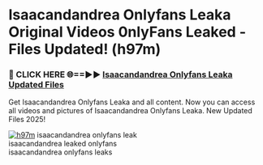 # Isaacandandrea Onlyfans Leaka Original Videos 0nlyFans Leaked - Files Updated! (h97m)

<h3>🔴 CLICK HERE 🌐==►► <a href="https://tinyurl.com/ms9xzufz" rel="nofollow">Isaacandandrea Onlyfans Leaka Updated Files</a></h3>

Get Isaacandandrea Onlyfans Leaka and all content. Now you can access all videos and pictures of Isaacandandrea Onlyfans Leaka. New Updated Files 2025!

[![h97m](https://i.imgur.com/ppqm5kG.gif)](https://tinyurl.com/ms9xzufz)
isaacandandrea onlyfans leak<br>
isaacandandrea leaked onlyfans<br>
isaacandandrea onlyfans leaks